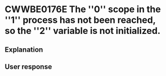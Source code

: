 # CWWBE0176E The ''0'' scope in the ''1'' process has not been reached, so the ''2'' variable is not initialized.

## Explanation

## User response